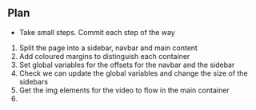 
## Plan

- Take small steps. Commit each step of the way

1. Split the page into a sidebar, navbar and main content
1. Add coloured margins to distinguish each container
1. Set global variables for the offsets for the navbar and the sidebar
1. Check we can update the global variables and change the size of the sidebars
1. Get the img elements for the video to flow in the main container
1. 